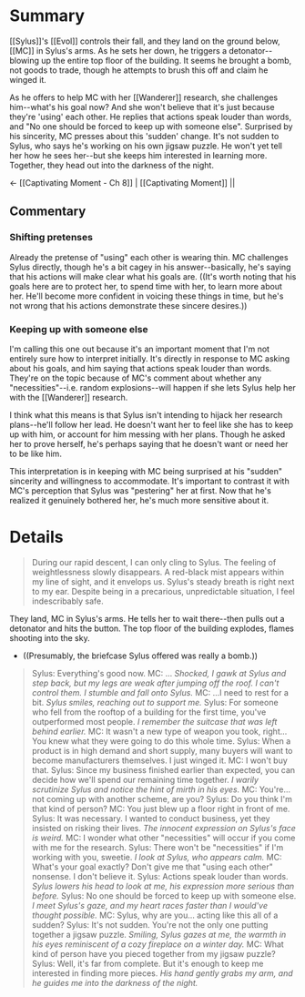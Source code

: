 # Summary
[[Sylus]]'s [[Evol]] controls their fall, and they land on the ground below, [[MC]] in Sylus's arms. As he sets her down, he triggers a detonator--blowing up the entire top floor of the building. It seems he brought a bomb, not goods to trade, though he attempts to brush this off and claim he winged it.

As he offers to help MC with her [[Wanderer]] research, she challenges him--what's his goal now? And she won't believe that it's just because they're 'using' each other. He replies that actions speak louder than words, and "No one should be forced to keep up with someone else". Surprised by his sincerity, MC presses about this 'sudden' change. It's not sudden to Sylus, who says he's working on his own jigsaw puzzle. He won't yet tell her how he sees her--but she keeps him interested in learning more. Together, they head out into the darkness of the night.

← [[Captivating Moment - Ch 8]] | [[Captivating Moment]] ||
## Commentary

### Shifting pretenses
Already the pretense of "using" each other is wearing thin. MC challenges Sylus directly, though he's a bit cagey in his answer--basically, he's saying that his actions will make clear what his goals are. ((It's worth noting that his goals here are to protect her, to spend time with her, to learn more about her. He'll become more confident in voicing these things in time, but he's not wrong that his actions demonstrate these sincere desires.))

### Keeping up with someone else
I'm calling this one out because it's an important moment that I'm not entirely sure how to interpret initially. It's directly in response to MC asking about his goals, and him saying that actions speak louder than words. They're on the topic because of MC's comment about whether any "necessities"--i.e. random explosions--will happen if she lets Sylus help her with the [[Wanderer]] research.

I think what this means is that Sylus isn't intending to hijack her research plans--he'll follow her lead. He doesn't want her to feel like she has to keep up with him, or account for him messing with her plans. Though he asked her to prove herself, he's perhaps saying that he doesn't want or need her to be like him. 

This interpretation is in keeping with MC being surprised at his "sudden" sincerity and willingness to accommodate. It's important to contrast it with MC's perception that Sylus was "pestering" her at first. Now that he's realized it genuinely bothered her, he's much more sensitive about it.

# Details
> During our rapid descent, I can only cling to Sylus.
> The feeling of weightlessness slowly disappears. A red-black mist appears within my line of sight, and it envelops us. Sylus's steady breath is right next to my ear.
> Despite being in a precarious, unpredictable situation, I feel indescribably safe.

They land, MC in Sylus's arms. He tells her to wait there--then pulls out a detonator and hits the button. The top floor of the building explodes, flames shooting into the sky.
* ((Presumably, the briefcase Sylus offered was really a bomb.))

> Sylus: Everything's good now.
> MC: ...
> *Shocked, I gawk at Sylus and step back, but my legs are weak after jumping off the roof. I can't control them.*
> *I stumble and fall onto Sylus.*
> MC: ...I need to rest for a bit.
> *Sylus smiles, reaching out to support me.*
> Sylus: For someone who fell from the rooftop of a building for the first time, you've outperformed most people.
> *I remember the suitcase that was left behind earlier.*
> MC: It wasn't a new type of weapon you took, right... You knew what they were going to do this whole time.
> Sylus: When a product is in high demand and short supply, many buyers will want to become manufacturers themselves. I just winged it.
> MC: I won't buy that.
> Sylus: Since my business finished earlier than expected, you can decide how we'll spend our remaining time together.
> *I warily scrutinize Sylus and notice the hint of mirth in his eyes.*
> MC: You're... not coming up with another scheme, are you?
> Sylus: Do you think I'm that kind of person?
> MC: You just blew up a floor right in front of me.
> Sylus: It was necessary. I wanted to conduct business, yet they insisted on risking their lives.
> *The innocent expression on Sylus's face is weird.*
> MC: I wonder what other "necessities" will occur if you come with me for the research.
> Sylus: There won't be "necessities" if I'm working with you, sweetie.
> *I look at Sylus, who appears calm.*
> MC: What's your goal exactly? Don't give me that "using each other" nonsense. I don't believe it.
> Sylus: Actions speak louder than words.
> *Sylus lowers his head to look at me, his expression more serious than before.*
> Sylus: No one should be forced to keep up with someone else.
> *I meet Sylus's gaze, and my heart races faster than I would've thought possible.*
> MC: Sylus, why are you... acting like this all of a sudden?
> Sylus: It's not sudden. You're not the only one putting together a jigsaw puzzle.
> *Smiling, Sylus gazes at me, the warmth in his eyes reminiscent of a cozy fireplace on a winter day.*
> MC: What kind of person have you pieced together from my jigsaw puzzle?
> Sylus: Well, it's far from complete. But it's enough to keep me interested in finding more pieces.
> *His hand gently grabs my arm, and he guides me into the darkness of the night.*